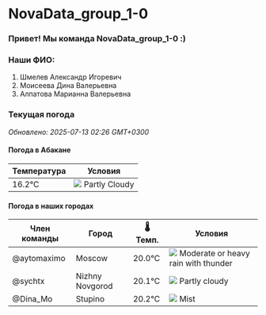 # NovaData_group_1-0
### Привет! Мы команда NovaData_group_1-0 :)

### Наши ФИО:
1. Шмелев Александр Игоревич
2. Моисеева Дина Валерьевна
3. Алпатова Марианна Валерьевна

### Текущая погода
<!-- WEATHER:START -->
_Обновлено: 2025-07-13 02:26 GMT+0300_

#### Погода в Абакане

| Температура | Условия |
|-------------|----------|
| 16.2°C     | ![](https://cdn.weatherapi.com/weather/64x64/day/116.png) Partly Cloudy |

#### Погода в наших городах

| Член команды  | Город               | 🌡️ Темп.  | Условия          |
|---------------|---------------------|-----------|--------------------|
| @aytomaximo    | Moscow              |   20.0°C | ![](https://cdn.weatherapi.com/weather/64x64/night/389.png) Moderate or heavy rain with thunder |
| @sychtx        | Nizhny Novgorod     |   20.1°C | ![](https://cdn.weatherapi.com/weather/64x64/night/116.png) Partly cloudy |
| @Dina_Mo       | Stupino             |   20.2°C | ![](https://cdn.weatherapi.com/weather/64x64/night/143.png) Mist         |

<!-- WEATHER:END -->
